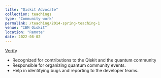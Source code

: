 ```yaml
---
title: "Qiskit Advocate"
collection: teachings
type: "Community work"
permalink: /teaching/2014-spring-teaching-1
venue: "IBM Qiskit"
location: "Remote"
date: 2022-08-02
---
```

[Verify](https://qiskit.org/advocates/)

* Recognized for contributions to the Qiskit and the quantum community
* Responsible for organizing quantum community events.
* Help in identifying bugs and reporting to the developer teams.

<div data-iframe-width="150" data-iframe-height="270" data-share-badge-id="adad9b0f-692b-4c15-9fc3-a45a4c7ed5fc" data-share-badge-host="https://www.credly.com"></div><script type="text/javascript" async src="//cdn.credly.com/assets/utilities/embed.js"></script>